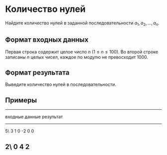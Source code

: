 # Количество нулей

Найдите количество нулей в заданной последовательности
$a_1, a_2, \ldots, a_n$.

## Формат входных данных

Первая строка содержит целое число $n$ ($1 \leqslant n \leqslant 100$).
Во второй строке записаны $n$ целых чисел, каждое по модулю не превосходит 1000.

## Формат результата

Выведите количество нулей в последовательности.

## Примеры

-----------------------------------
входные данные       результат
-------------------  --------------
5\                   3
1 0 -2 0 0

2\                   0
4 2
-----------------------------------
